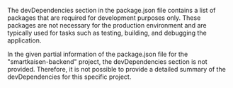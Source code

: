 The devDependencies section in the package.json file contains a list of packages that are required for development purposes only. These packages are not necessary for the production environment and are typically used for tasks such as testing, building, and debugging the application.

In the given partial information of the package.json file for the "smartkaisen-backend" project, the devDependencies section is not provided. Therefore, it is not possible to provide a detailed summary of the devDependencies for this specific project.